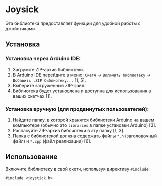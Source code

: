# Joysick
Эта библиотека предоставляет функции для удобной работы с джойстиками

## Установка

### Установка через Arduino IDE:

1.  Загрузите ZIP-архив библиотеки.
2.  В Arduino IDE перейдите в меню:  `Скетч` -> `Включить библиотеку` -> `Добавить .ZIP библиотеку...` [1, 5].
3.  Выберите загруженный ZIP-файл.
4.  Библиотека будет установлена и доступна для использования в ваших скетчах [1].

### Установка вручную (для продвинутых пользователей):

1.  Найдите папку, в которой хранятся библиотеки Arduino на вашем компьютере (обычно это `libraries` в папке установки Arduino) [3].
2.  Распакуйте ZIP-архив библиотеки в эту папку [1, 3].
3.  Папка с библиотекой должна содержать файлы `*.h` (заголовочный файл) и `*.cpp` (файл реализации) [6].

## Использование

Включите библиотеку в свой скетч, используя директиву `#include`:

```#include <joystick.h>```
